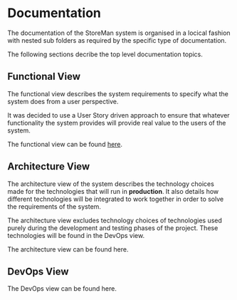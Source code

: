 # Documentation
The documentation of the StoreMan system is organised in a locical fashion with nested sub folders as required by the specific type of documentation.

The following sections decribe the top level documentation topics.

## Functional View
The functional view describes the system requirements to specify what the system does from a user perspective.

It was decided to use a User Story driven approach to ensure that whatever functionality the system provides will provide real value to the users of the system.

The functional view can be found [here](./FunctionalView/README.md).

## Architecture View

The architecture view of the system describes the technology choices made for the technologies that will run in **production**. It also details how different technologies will be integrated to work together in order to solve the requirements of the system.

The architecture view excludes technology choices of technologies used purely during the development and testing phases of the project. These technologies will be found in the DevOps view.

The architecture view can be found here.

## DevOps View



The DevOps view can be found here.